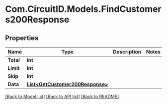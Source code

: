 
# Com.CircuitID.Models.FindCustomers200Response

## Properties

Name | Type | Description | Notes
------------ | ------------- | ------------- | -------------
**Total** | **int** |  | 
**Limit** | **int** |  | 
**Skip** | **int** |  | 
**Data** | [**List&lt;GetCustomer200Response&gt;**](GetCustomer200Response.md) |  | 

[[Back to Model list]](../README.md#documentation-for-models)
[[Back to API list]](../README.md#documentation-for-api-endpoints)
[[Back to README]](../README.md)


